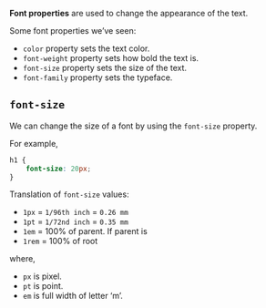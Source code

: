**Font properties** are used to change the appearance of the text.

Some font properties we’ve seen:
- `color` property sets the text color.
- `font-weight` property sets how bold the text is.
- `font-size` property sets the size of the text.
- `font-family` property sets the typeface.

## `font-size` 

We can change the size of a font by using the `font-size` property.

For example,
```css
h1 {
	font-size: 20px;
}
```

Translation of `font-size` values:
- `1px` = `1/96th inch` = `0.26 mm`
- `1pt` = `1/72nd inch` = `0.35 mm`
- `1em` = 100% of parent. If parent is 
- `1rem` = 100% of root

where,
- `px` is pixel.
- `pt` is point.
- `em` is full width of letter ‘m’.